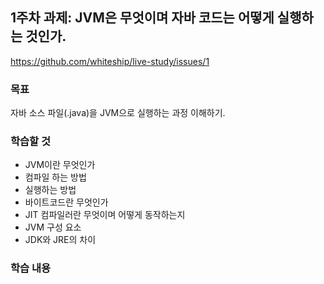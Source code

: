 ## 1주차 과제: JVM은 무엇이며 자바 코드는 어떻게 실행하는 것인가.
https://github.com/whiteship/live-study/issues/1

### 목표
자바 소스 파일(.java)을 JVM으로 실행하는 과정 이해하기.

### 학습할 것
* JVM이란 무엇인가
* 컴파일 하는 방법
* 실행하는 방법
* 바이트코드란 무엇인가
* JIT 컴파일러란 무엇이며 어떻게 동작하는지
* JVM 구성 요소
* JDK와 JRE의 차이

### 학습 내용
